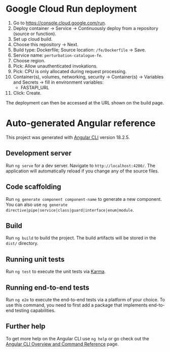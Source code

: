 # Google Cloud Run deployment

1. Go to https://console.cloud.google.com/run.
1. Deploy container → Service → Continuously deploy from a repository (source or function).
1. Set up cloud build.
1. Choose this repository → Next.
1. Build type: Dockerfile; Source location: `/fe/Dockerfile` → Save.
1. Service name: `perturbation-catalogue-fe`.
1. Choose region.
1. Pick: Allow unauthenticated invokations.
1. Pick: CPU is only allocated during request processing.
1. Container(s), volumes, networking, security → Container(s) → Variables and Secrets → fill in environment variables:
   - FASTAPI_URL
1. Click: Create.

The deployment can then be accessed at the URL shown on the build page.

# Auto-generated Angular reference

This project was generated with [Angular CLI](https://github.com/angular/angular-cli) version 18.2.5.

## Development server

Run `ng serve` for a dev server. Navigate to `http://localhost:4200/`. The application will automatically reload if you change any of the source files.

## Code scaffolding

Run `ng generate component component-name` to generate a new component. You can also use `ng generate directive|pipe|service|class|guard|interface|enum|module`.

## Build

Run `ng build` to build the project. The build artifacts will be stored in the `dist/` directory.

## Running unit tests

Run `ng test` to execute the unit tests via [Karma](https://karma-runner.github.io).

## Running end-to-end tests

Run `ng e2e` to execute the end-to-end tests via a platform of your choice. To use this command, you need to first add a package that implements end-to-end testing capabilities.

## Further help

To get more help on the Angular CLI use `ng help` or go check out the [Angular CLI Overview and Command Reference](https://angular.dev/tools/cli) page.
